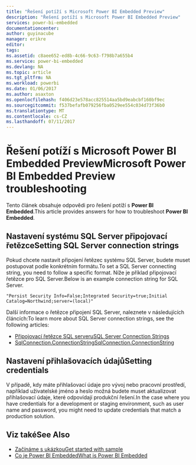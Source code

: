 ```yaml
---
title: "Řešení potíží s Microsoft Power BI Embedded Preview"
description: "Řešení potíží s Microsoft Power BI Embedded Preview"
services: power-bi-embedded
documentationcenter: 
author: guyinacube
manager: erikre
editor: 
tags: 
ms.assetid: c8aee652-ed8b-4c66-9c63-f798b7a655b4
ms.service: power-bi-embedded
ms.devlang: NA
ms.topic: article
ms.tgt_pltfrm: NA
ms.workload: powerbi
ms.date: 01/06/2017
ms.author: asaxton
ms.openlocfilehash: f406d23e578acc825514aa5bd9eabcbf160bf9ec
ms.sourcegitcommit: f537befafb079256fba0529ee554c034d73f36b0
ms.translationtype: MT
ms.contentlocale: cs-CZ
ms.lasthandoff: 07/11/2017
---
```

# <a name="microsoft-power-bi-embedded-preview-troubleshooting"></a><span data-ttu-id="3d3f2-103">Řešení potíží s Microsoft Power BI Embedded Preview</span><span class="sxs-lookup"><span data-stu-id="3d3f2-103">Microsoft Power BI Embedded Preview troubleshooting</span></span>
<span data-ttu-id="3d3f2-104">Tento článek obsahuje odpovědi pro řešení potíží s **Power BI Embedded**.</span><span class="sxs-lookup"><span data-stu-id="3d3f2-104">This article provides answers for how  to troubleshoot **Power BI Embedded**.</span></span>

<a name="connection-string"/>

## <a name="setting-sql-server-connection-strings"></a><span data-ttu-id="3d3f2-105">Nastavení systému SQL Server připojovací řetězce</span><span class="sxs-lookup"><span data-stu-id="3d3f2-105">Setting SQL Server connection strings</span></span>
<span data-ttu-id="3d3f2-106">Pokud chcete nastavit připojení řetězec systému SQL Server, budete muset postupovat podle konkrétním formátu.</span><span class="sxs-lookup"><span data-stu-id="3d3f2-106">To set a SQL Server connecting string, you need to follow a specific format.</span></span> <span data-ttu-id="3d3f2-107">Níže je příklad připojovací řetězce pro SQL Server.</span><span class="sxs-lookup"><span data-stu-id="3d3f2-107">Below is an example connection string for SQL Server.</span></span>

```
"Persist Security Info=False;Integrated Security=true;Initial Catalog=Northwind;server=(local)"
```

<span data-ttu-id="3d3f2-108">Další informace o řetězce připojení SQL Server, naleznete v následujících článcích:</span><span class="sxs-lookup"><span data-stu-id="3d3f2-108">To learn more about SQL Server connection strings, see the following articles:</span></span>

* [<span data-ttu-id="3d3f2-109">Připojovací řetězce SQL serveru</span><span class="sxs-lookup"><span data-stu-id="3d3f2-109">SQL Server Connection Strings</span></span>](https://msdn.microsoft.com/library/jj653752.aspx)
* [<span data-ttu-id="3d3f2-110">SqlConnection.ConnectionString</span><span class="sxs-lookup"><span data-stu-id="3d3f2-110">SqlConnection.ConnectionString</span></span>](https://msdn.microsoft.com/library/system.data.sqlclient.sqlconnection.connectionstring.aspx)

<a name="credentials"/>

## <a name="setting-credentials"></a><span data-ttu-id="3d3f2-111">Nastavení přihlašovacích údajů</span><span class="sxs-lookup"><span data-stu-id="3d3f2-111">Setting credentials</span></span>
<span data-ttu-id="3d3f2-112">V případě, kdy máte přihlašovací údaje pro vývoj nebo pracovní prostředí, například uživatelské jméno a heslo možná budete muset aktualizovat přihlašovací údaje, které odpovídají produkční řešení.</span><span class="sxs-lookup"><span data-stu-id="3d3f2-112">In the case where you have credentials for a development or staging environment, such as user name and password, you might need to update credentials that match a production solution.</span></span>

## <a name="see-also"></a><span data-ttu-id="3d3f2-113">Viz také</span><span class="sxs-lookup"><span data-stu-id="3d3f2-113">See Also</span></span>
* [<span data-ttu-id="3d3f2-114">Začínáme s ukázkou</span><span class="sxs-lookup"><span data-stu-id="3d3f2-114">Get started with sample</span></span>](power-bi-embedded-get-started-sample.md)
* [<span data-ttu-id="3d3f2-115">Co je Power BI Embedded</span><span class="sxs-lookup"><span data-stu-id="3d3f2-115">What is Power BI Embedded</span></span>](power-bi-embedded-what-is-power-bi-embedded.md)

